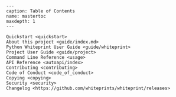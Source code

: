 ```{include} ../README.md

```

[license]: license
[contributor guide]: contributing
[command-line reference]: usage

```{toctree}
---
caption: Table of Contents
name: mastertoc
maxdepth: 1
---

Quickstart <quickstart>
About this project <guide/index.md>
Python Whiteprint User Guide <guide/whiteprint>
Project User Guide <guide/project>
Command Line Reference <usage>
API Reference <autoapi/index>
Contributing <contributing>
Code of Conduct <code_of_conduct>
Copying <copying>
Security <security>
Changelog <https://github.com/whiteprints/whiteprint/releases>
```
